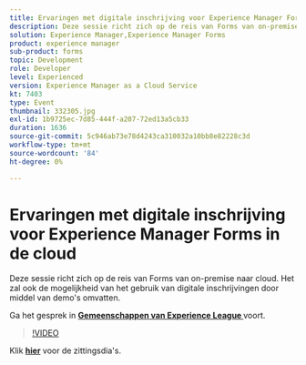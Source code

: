 ```yaml
---
title: Ervaringen met digitale inschrijving voor Experience Manager Forms in de cloud
description: Deze sessie richt zich op de reis van Forms van on-premise naar cloud. Het zal ook de mogelijkheid van het gebruik van digitale inschrijvingen door middel van demo's omvatten.
solution: Experience Manager,Experience Manager Forms
product: experience manager
sub-product: forms
topic: Development
role: Developer
level: Experienced
version: Experience Manager as a Cloud Service
kt: 7403
type: Event
thumbnail: 332305.jpg
exl-id: 1b9725ec-7d85-444f-a207-72ed13a5cb33
duration: 1636
source-git-commit: 5c946ab73e78d4243ca310032a10bb8e82228c3d
workflow-type: tm+mt
source-wordcount: '84'
ht-degree: 0%

---
```


# Ervaringen met digitale inschrijving voor Experience Manager Forms in de cloud

Deze sessie richt zich op de reis van Forms van on-premise naar cloud. Het zal ook de mogelijkheid van het gebruik van digitale inschrijvingen door middel van demo&#39;s omvatten.

Ga het gesprek in **[Gemeenschappen van Experience League ](https://adobe.ly/36Yd3v6)** voort.

>[!VIDEO](https://video.tv.adobe.com/v/332305/?quality=12&learn=on&hidetitle=true)

Klik **[hier](/help/adobe-developers-live/assets/digital-enrollment-aem-forms-cloud.pdf)** voor de zittingsdia&#39;s.
